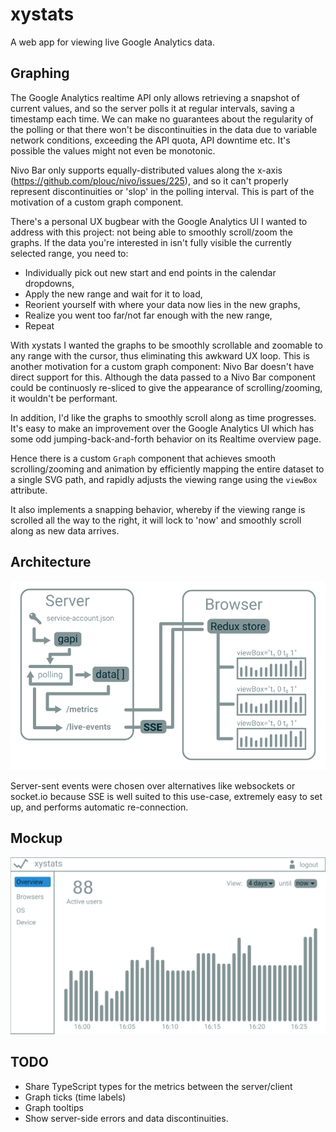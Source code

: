 # xystats

A web app for viewing live Google Analytics data.

## Graphing

The Google Analytics realtime API only allows retrieving a snapshot of current values, and so the server polls it at regular intervals, saving a timestamp each time. We can make no guarantees about the regularity of the polling or that there won't be discontinuities in the data due to variable network conditions, exceeding the API quota, API downtime etc. It's possible the values might not even be monotonic.

Nivo Bar only supports equally-distributed values along the x-axis (https://github.com/plouc/nivo/issues/225), and so it can't properly represent discontinuities or 'slop' in the polling interval. This is part of the motivation of a custom graph component.

There's a personal UX bugbear with the Google Analytics UI I wanted to address with this project: not being able to smoothly scroll/zoom the graphs. If the data you're interested in isn't fully visible the currently selected range, you need to:

- Individually pick out new start and end points in the calendar dropdowns,
- Apply the new range and wait for it to load,
- Reorient yourself with where your data now lies in the new graphs,
- Realize you went too far/not far enough with the new range,
- Repeat

With xystats I wanted the graphs to be smoothly scrollable and zoomable to any range with the cursor, thus eliminating this awkward UX loop. This is another motivation for a custom graph component: Nivo Bar doesn't have direct support for this. Although the data passed to a Nivo Bar component could be continuosly re-sliced to give the appearance of scrolling/zooming, it wouldn't be performant.

In addition, I'd like the graphs to smoothly scroll along as time progresses. It's easy to make an improvement over the Google Analytics UI which has some odd jumping-back-and-forth behavior on its Realtime overview page.

Hence there is a custom `Graph` component that achieves smooth scrolling/zooming and animation by efficiently mapping the entire dataset to a single SVG path, and rapidly adjusts the viewing range using the `viewBox` attribute.

It also implements a snapping behavior, whereby if the viewing range is scrolled all the way to the right, it will lock to 'now' and smoothly scroll along as new data arrives.

## Architecture

![architecture](architecture.svg)

Server-sent events were chosen over alternatives like websockets or socket.io because SSE is well suited to this use-case, extremely easy to set up, and performs automatic re-connection.

## Mockup

![mockup](mockup.svg)

## TODO

- Share TypeScript types for the metrics between the server/client
- Graph ticks (time labels)
- Graph tooltips
- Show server-side errors and data discontinuities.
